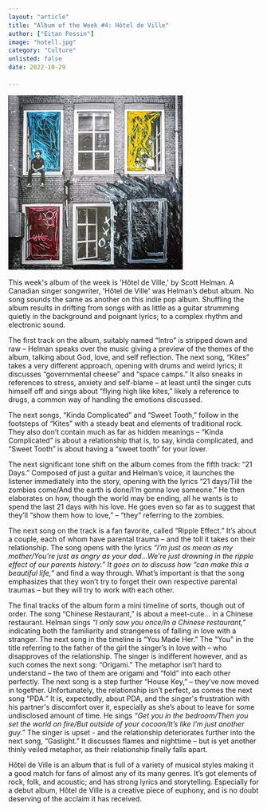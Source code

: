 ```yaml
---
layout: "article"
title: "Album of the Week #4: Hôtel de Ville"
author: ["Eitan Pessin"]
image: "hotell.jpg"
category: "Culture"
unlisted: false
date: 2022-10-29
 
---
```


![Album Image](/assets/images/hotell.jpg) 

This week's album of the week is 'Hôtel de Ville,' by Scott Helman. A Canadian singer songwriter, 'Hôtel de Ville' was Helman’s debut album. No song sounds the same as another on this indie pop album. Shuffling the album results in drifting from songs with as little as a guitar strumming quietly in the background and poignant lyrics; to a complex rhythm and electronic sound. 

The first track on the album, suitably named “Intro” is stripped down and raw – Helman speaks over the music giving a preview of the themes of the album, talking about God, love, and self reflection. The next song, “Kites” takes a very different approach, opening with drums and weird lyrics; it discusses “governmental cheese” and “space camps.” It also sneaks in references to stress, anxiety and self-blame – at least until the singer cuts himself off and sings about “flying high like kites,” likely a reference to drugs, a common way of handling the emotions discussed.

The next songs, “Kinda Complicated” and “Sweet Tooth,” follow in the footsteps of “Kites” with a steady beat and elements of traditional rock. They also don’t contain much as far as hidden meanings – “Kinda Complicated” is about a relationship that is, to say, kinda complicated, and “Sweet Tooth” is about having a “sweet tooth” for your lover. 

The next significant tone shift on the album comes from the fifth track: “21 Days.” Composed of just a guitar and Helman’s voice, it launches the listener immediately into the story, opening with the lyrics “21 days/Till the zombies come/And the earth is done/I’m gonna love someone.” He then elaborates on how, though the world may be ending, all he wants is to spend the last 21 days with his love. He goes even so far as to suggest that they’ll “show them how to love,” – “they” referring to the zombies.

The next song on the track is a fan favorite, called “Ripple Effect.” It’s about a couple, each of whom have parental trauma – and the toll it takes on their relationship. The song opens with the lyrics *“I’m just as mean as my mother/You’re just as angry as your dad…We’re just drowning in the ripple effect of our parents history.” It goes on to discuss how “can make this a beautiful life,”* and find a way through. What’s important is that the song emphasizes that they won’t try to forget their own respective parental traumas – but they will try to work with each other.

The final tracks of the album form a mini timeline of sorts, though out of order. The song “Chinese Restaurant,” is about a meet-cute… in a Chinese restaurant. Helman sings *“I only saw you once/In a Chinese restaurant,”* indicating both the familiarity and strangeness of falling in love with a stranger. The next song in the timeline is “You Made Her.” The "You" in the title referring to the father of the girl the singer’s in love with – who disapproves of the relationship. The singer is indifferent however, and as such comes the next song: “Origami.” The metaphor isn’t hard to understand – the two of them are origami and “fold” into each other perfectly. The next song is a step further “House Key,” – they’ve now moved in together. Unfortunately, the relationship isn’t perfect, as comes the next song “PDA.” It is, expectedly, about PDA, and the singer's frustration with his partner's discomfort over it, especially as she’s about to leave for some undisclosed amount of time. He sings *“Get you in the bedroom/Then you set the world on fire/But outside of your cocoon/It’s like I’m just another guy.”* The singer is upset - and the relationship deteriorates further into the next song, “Gaslight.” It discusses flames and nighttime – but is yet another thinly veiled metaphor, as their relationship finally falls apart.

Hôtel de Ville is an album that is full of a variety of musical styles making it a good match for fans of almost any of its many genres. It’s got elements of rock, folk, and acoustic; and has strong lyrics and storytelling. Especially for a debut album, Hôtel de Ville is a creative piece of euphony, and is no doubt deserving of the acclaim it has received.

